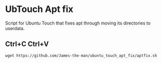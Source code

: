 # UbTouch Apt fix
Script for Ubuntu Touch that fixes apt through moving its directories to userdata.
## Ctrl+C Ctrl+V
```
wget https://github.com/James-the-man/ubuntu_touch_apt_fix/aptfix.sh
```
